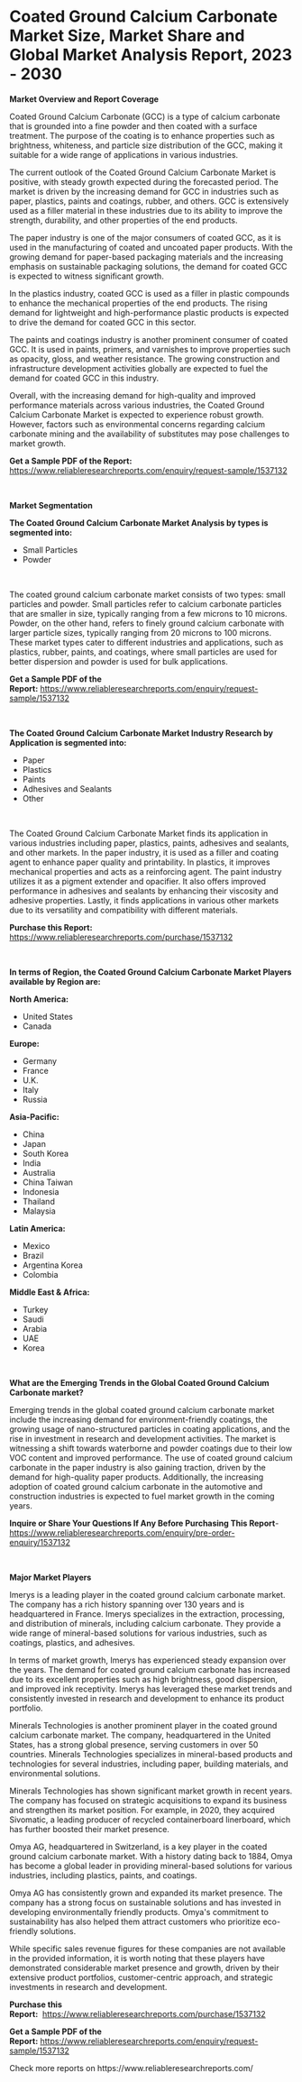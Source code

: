 <p><h1>Coated Ground Calcium Carbonate Market Size, Market Share and Global Market Analysis Report, 2023 - 2030</h1></p><p><strong>Market Overview and Report Coverage</strong></p>
<p><p>Coated Ground Calcium Carbonate (GCC) is a type of calcium carbonate that is grounded into a fine powder and then coated with a surface treatment. The purpose of the coating is to enhance properties such as brightness, whiteness, and particle size distribution of the GCC, making it suitable for a wide range of applications in various industries.</p><p>The current outlook of the Coated Ground Calcium Carbonate Market is positive, with steady growth expected during the forecasted period. The market is driven by the increasing demand for GCC in industries such as paper, plastics, paints and coatings, rubber, and others. GCC is extensively used as a filler material in these industries due to its ability to improve the strength, durability, and other properties of the end products.</p><p>The paper industry is one of the major consumers of coated GCC, as it is used in the manufacturing of coated and uncoated paper products. With the growing demand for paper-based packaging materials and the increasing emphasis on sustainable packaging solutions, the demand for coated GCC is expected to witness significant growth.</p><p>In the plastics industry, coated GCC is used as a filler in plastic compounds to enhance the mechanical properties of the end products. The rising demand for lightweight and high-performance plastic products is expected to drive the demand for coated GCC in this sector.</p><p>The paints and coatings industry is another prominent consumer of coated GCC. It is used in paints, primers, and varnishes to improve properties such as opacity, gloss, and weather resistance. The growing construction and infrastructure development activities globally are expected to fuel the demand for coated GCC in this industry.</p><p>Overall, with the increasing demand for high-quality and improved performance materials across various industries, the Coated Ground Calcium Carbonate Market is expected to experience robust growth. However, factors such as environmental concerns regarding calcium carbonate mining and the availability of substitutes may pose challenges to market growth.</p></p>
<p><strong>Get a Sample PDF of the Report:</strong> <a href="https://www.reliableresearchreports.com/enquiry/request-sample/1537132">https://www.reliableresearchreports.com/enquiry/request-sample/1537132</a></p>
<p>&nbsp;</p>
<p><strong>Market Segmentation</strong></p>
<p><strong>The Coated Ground Calcium Carbonate Market Analysis by types is segmented into:</strong></p>
<p><ul><li>Small Particles</li><li>Powder</li></ul></p>
<p>&nbsp;</p>
<p><p>The coated ground calcium carbonate market consists of two types: small particles and powder. Small particles refer to calcium carbonate particles that are smaller in size, typically ranging from a few microns to 10 microns. Powder, on the other hand, refers to finely ground calcium carbonate with larger particle sizes, typically ranging from 20 microns to 100 microns. These market types cater to different industries and applications, such as plastics, rubber, paints, and coatings, where small particles are used for better dispersion and powder is used for bulk applications.</p></p>
<p><strong>Get a Sample PDF of the Report:</strong>&nbsp;<a href="https://www.reliableresearchreports.com/enquiry/request-sample/1537132">https://www.reliableresearchreports.com/enquiry/request-sample/1537132</a></p>
<p>&nbsp;</p>
<p><strong>The Coated Ground Calcium Carbonate Market Industry Research by Application is segmented into:</strong></p>
<p><ul><li>Paper</li><li>Plastics</li><li>Paints</li><li>Adhesives and Sealants</li><li>Other</li></ul></p>
<p>&nbsp;</p>
<p><p>The Coated Ground Calcium Carbonate Market finds its application in various industries including paper, plastics, paints, adhesives and sealants, and other markets. In the paper industry, it is used as a filler and coating agent to enhance paper quality and printability. In plastics, it improves mechanical properties and acts as a reinforcing agent. The paint industry utilizes it as a pigment extender and opacifier. It also offers improved performance in adhesives and sealants by enhancing their viscosity and adhesive properties. Lastly, it finds applications in various other markets due to its versatility and compatibility with different materials.</p></p>
<p><strong>Purchase this Report:</strong>&nbsp; <a href="https://www.reliableresearchreports.com/purchase/1537132">https://www.reliableresearchreports.com/purchase/1537132</a></p>
<p>&nbsp;</p>
<p><strong>In terms of Region, the Coated Ground Calcium Carbonate Market Players available by Region are:</strong></p>
<p>
    <p> <strong> North America: </strong>
        <ul>
            <li>United States</li>
            <li>Canada</li>
        </ul>
        </p> 
    <p> <strong> Europe: </strong>
        <ul>
            <li>Germany</li>
            <li>France</li>
            <li>U.K.</li>
            <li>Italy</li>
            <li>Russia</li>
        </ul>
        </p> 
    <p> <strong> Asia-Pacific: </strong>
        <ul>
            <li>China</li>
            <li>Japan</li>
            <li>South Korea</li>
            <li>India</li>
            <li>Australia</li>
            <li>China Taiwan</li>
            <li>Indonesia</li>
            <li>Thailand</li>
            <li>Malaysia</li>
        </ul>
        </p> 
    <p> <strong> Latin America: </strong>
        <ul>
            <li>Mexico</li>
            <li>Brazil</li>
            <li>Argentina Korea</li>
            <li>Colombia</li>
        </ul>
        </p> 
    <p> <strong> Middle East & Africa: </strong>
        <ul>
            <li>Turkey</li>
            <li>Saudi</li>
            <li>Arabia</li>
            <li>UAE</li>
            <li>Korea</li>
        </ul>
    </p>
    </p>
<p>&nbsp;</p>
<p><strong>What are the Emerging Trends in the Global Coated Ground Calcium Carbonate market?</strong></p>
<p><p>Emerging trends in the global coated ground calcium carbonate market include the increasing demand for environment-friendly coatings, the growing usage of nano-structured particles in coating applications, and the rise in investment in research and development activities. The market is witnessing a shift towards waterborne and powder coatings due to their low VOC content and improved performance. The use of coated ground calcium carbonate in the paper industry is also gaining traction, driven by the demand for high-quality paper products. Additionally, the increasing adoption of coated ground calcium carbonate in the automotive and construction industries is expected to fuel market growth in the coming years.</p></p>
<p><strong>Inquire or Share Your Questions If Any Before Purchasing This Report</strong>- <a href="https://www.reliableresearchreports.com/enquiry/pre-order-enquiry/1537132">https://www.reliableresearchreports.com/enquiry/pre-order-enquiry/1537132</a></p>
<p>&nbsp;</p>
<p><strong>Major Market Players</strong></p>
<p><p>Imerys is a leading player in the coated ground calcium carbonate market. The company has a rich history spanning over 130 years and is headquartered in France. Imerys specializes in the extraction, processing, and distribution of minerals, including calcium carbonate. They provide a wide range of mineral-based solutions for various industries, such as coatings, plastics, and adhesives.</p><p>In terms of market growth, Imerys has experienced steady expansion over the years. The demand for coated ground calcium carbonate has increased due to its excellent properties such as high brightness, good dispersion, and improved ink receptivity. Imerys has leveraged these market trends and consistently invested in research and development to enhance its product portfolio.</p><p>Minerals Technologies is another prominent player in the coated ground calcium carbonate market. The company, headquartered in the United States, has a strong global presence, serving customers in over 50 countries. Minerals Technologies specializes in mineral-based products and technologies for several industries, including paper, building materials, and environmental solutions.</p><p>Minerals Technologies has shown significant market growth in recent years. The company has focused on strategic acquisitions to expand its business and strengthen its market position. For example, in 2020, they acquired Sivomatic, a leading producer of recycled containerboard linerboard, which has further boosted their market presence.</p><p>Omya AG, headquartered in Switzerland, is a key player in the coated ground calcium carbonate market. With a history dating back to 1884, Omya has become a global leader in providing mineral-based solutions for various industries, including plastics, paints, and coatings.</p><p>Omya AG has consistently grown and expanded its market presence. The company has a strong focus on sustainable solutions and has invested in developing environmentally friendly products. Omya's commitment to sustainability has also helped them attract customers who prioritize eco-friendly solutions.</p><p>While specific sales revenue figures for these companies are not available in the provided information, it is worth noting that these players have demonstrated considerable market presence and growth, driven by their extensive product portfolios, customer-centric approach, and strategic investments in research and development.</p></p>
<p><strong>Purchase this Report:</strong>&nbsp;&nbsp;<a href="https://www.reliableresearchreports.com/purchase/1537132">https://www.reliableresearchreports.com/purchase/1537132</a></p>
<p></p>
<p><strong>Get a Sample PDF of the Report:</strong>&nbsp;<a href="https://www.reliableresearchreports.com/enquiry/request-sample/1537132">https://www.reliableresearchreports.com/enquiry/request-sample/1537132</a></p>
<p>Check more reports on https://www.reliableresearchreports.com/</p>